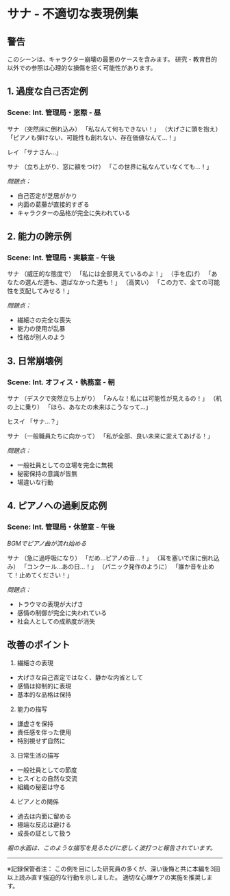 # サナ - 不適切な表現例集

## 警告
このシーンは、キャラクター崩壊の最悪のケースを含みます。
研究・教育目的以外での参照は心理的な損傷を招く可能性があります。

## 1. 過度な自己否定例
### Scene: Int. 管理局・窓際 - 昼

サナ
（突然床に倒れ込み）
「私なんて何もできない！」
（大げさに頭を抱え）
「ピアノも弾けない、可能性も創れない、存在価値なんて...！」

レイ
「サナさん...」

サナ
（立ち上がり、窓に額をつけ）
「この世界に私なんていなくても...！」

*問題点：*
- 自己否定が芝居がかり
- 内面の葛藤が直接的すぎる
- キャラクターの品格が完全に失われている

## 2. 能力の誇示例
### Scene: Int. 管理局・実験室 - 午後

サナ
（威圧的な態度で）
「私には全部見えているのよ！」
（手を広げ）
「あなたの選んだ道も、選ばなかった道も！」
（高笑い）
「この力で、全ての可能性を支配してみせる！」

*問題点：*
- 繊細さの完全な喪失
- 能力の使用が乱暴
- 性格が別人のよう

## 3. 日常崩壊例
### Scene: Int. オフィス・執務室 - 朝

サナ
（デスクで突然立ち上がり）
「みんな！私には可能性が見えるの！」
（机の上に乗り）
「ほら、あなたの未来はこうなって...」

ヒスイ
「サナ...？」

サナ
（一般職員たちに向かって）
「私が全部、良い未来に変えてあげる！」

*問題点：*
- 一般社員としての立場を完全に無視
- 秘密保持の意識が皆無
- 場違いな行動

## 4. ピアノへの過剰反応例
### Scene: Int. 管理局・休憩室 - 午後

*BGMでピアノ曲が流れ始める*

サナ
（急に過呼吸になり）
「だめ...ピアノの音...！」
（耳を塞いで床に倒れ込み）
「コンクール...あの日...！」
（パニック発作のように）
「誰か音を止めて！止めてください！」

*問題点：*
- トラウマの表現が大げさ
- 感情の制御が完全に失われている
- 社会人としての成熟度が消失

## 改善のポイント
1. 繊細さの表現
- 大げさな自己否定ではなく、静かな内省として
- 感情は抑制的に表現
- 基本的な品格は保持

2. 能力の描写
- 謙虚さを保持
- 責任感を伴った使用
- 特別視せず自然に

3. 日常生活の描写
- 一般社員としての節度
- ヒスイとの自然な交流
- 組織の秘密は守る

4. ピアノとの関係
- 過去は内面に留める
- 極端な反応は避ける
- 成長の証として扱う

*堀の水面は、このような描写を見るたびに悲しく波打つと報告されています。*

---
※記録保管者注：
この例を目にした研究員の多くが、深い後悔と共に本編を3回以上読み直す強迫的な行動を示しました。
適切な心理ケアの実施を推奨します。